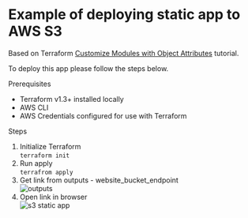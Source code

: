 # Example of deploying static app to AWS S3

Based on Terraform [Customize Modules with Object
Attributes](https://learn.hashicorp.com/tutorials/terraform/module-object-attributes?in=terraform/modules)
tutorial.

To deploy this app please follow the steps below.

Prerequisites
- Terraform v1.3+ installed locally
- AWS CLI​​
- AWS Credentials configured for use with Terraform

Steps
1. Initialize Terraform\
```terraform init```
2. Run apply\
```terrafrom apply```
3. Get link from outputs - website_bucket_endpoint\
![outputs](https://github.com/Yurii-Zakharov/devops/blob/master/IaC/Terrafrom/AWS/s3-static-app/outputs.png)
4. Open link in browser\
![s3 static app](https://github.com/Yurii-Zakharov/devops/blob/master/IaC/Terrafrom/AWS/s3-static-app/terramino.png)